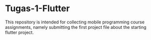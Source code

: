 # Tugas-1-Flutter
This repository is intended for collecting mobile programming course assignments, namely submitting the first project file about the starting flutter project.
